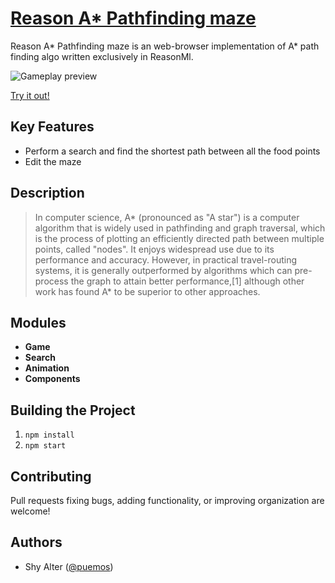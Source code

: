 [Reason A* Pathfinding maze](https://puemos.github.io/reasonml-astar-maze/)
=============
Reason A* Pathfinding maze is an web-browser implementation of A* path finding algo written exclusively in ReasonMl.

![Gameplay preview](https://j.gifs.com/9Qz6LZ.gif)

[Try it out!](https://puemos.github.io/reasonml-astar-maze/)

## Key Features
* Perform a search and find the shortest path between all the food points
* Edit the maze

## Description
> In computer science, A* (pronounced as "A star") is a computer algorithm that is widely used in pathfinding and graph traversal, which is the process of plotting an efficiently directed path between multiple points, called "nodes". It enjoys widespread use due to its performance and accuracy. However, in practical travel-routing systems, it is generally outperformed by algorithms which can pre-process the graph to attain better performance,[1] although other work has found A* to be superior to other approaches.

## Modules
* **Game**
* **Search**
* **Animation**
* **Components**


## Building the Project
1. `npm install`
2. `npm start`

## Contributing
Pull requests fixing bugs, adding functionality, or improving organization are welcome!

## Authors
* Shy Alter ([@puemos](https://github.com/puemos))
